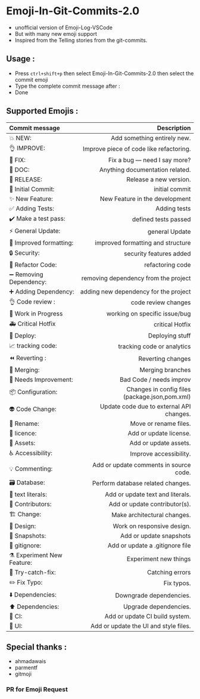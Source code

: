 # Emoji-In-Git-Commits-2.0

- unofficial version of Emoji-Log-VSCode
- But with many new emoji support
- Inspired from the Telling stories from the git-commits.

## Usage :

- Press `ctrl+shift+p` then select Emoji-In-Git-Commits-2.0 then select the commit emoji
- Type the complete commit message after :
- Done

## Supported Emojis :

| Commit message          | Description                  |
| :-------------------    | ---------------------------: |
| 💥 NEW:                 | Add something entirely new.    |
| 👌 IMPROVE:             |  Improve piece of code like refactoring.            |
| 🐛 FIX:            | Fix a bug — need I say more? |
| 📖 DOC:            | Anything documentation related.|
| 🚀 RELEASE:        | Release a new version.|
| 🎉 Initial Commit: |initial commit |
| ✨ New Feature:    |New Feature in the development |
| ✅ Adding Tests:  |Adding tests||
| ✔️ Make a test pass:| defined tests passed |
| ⚡ General Update: | general Update|
|🎨 Improved formatting:| improved formatting and structure|
| 🔒 Security:| security features added|
| 🔨 Refactor Code: | refactoring code|
| ➖ Removing Dependency: | removing dependency from the project|
| ➕ Adding Dependency: |adding new dependency for the project|
| 👌 Code review :|code review changes |
| 🚧 Work in Progress|working on specific issue/bug |
| 🚑 Critical Hotfix|critical Hotfix|
| 🚀 Deploy: |Deploying stuff|
| 📈 tracking code: |tracking code or analytics|
| ⏪ Reverting : | Reverting changes|
| 🔀 Merging: |Merging branches|
| 💩 Needs Improvement: | Bad Code / needs improv|
| 📦 Configuration: | Changes in config files (package.json,pom.xml) |
| 👽 Code Change: | Update code due to external API changes.|
| 🚚 Rename: |Move or rename files.|
| 📄 licence: |Add or update license.|
| 🍱 Assets:  |Add or update assets. |
| ♿️ Accessibility:	|Improve accessibility.|
| 💡 Commenting: |Add or update comments in source code.|
| 🗃 Database:	|Perform database related changes.|
| 💬 text literals:	|Add or update text and literals.|
| 👥 Contributors: 	| Add or update contributor(s).|
| 🏗 Change:  		| Make architectural changes.|
| 📱 Design: 		| Work on responsive design. |
| 📸 Snapshots:   | Add or update snapshots|
| 🙈 gitignore: |	Add or update a .gitignore file|
| ⚗ Experiment New Feature: |Experiment new things|
| 🥅 Try-catch-fix: |Catching errors|
| ✏️ Fix Typo:| Fix typos.|
| ⬇️ Dependencies: |Downgrade dependencies.|
| ⬆️ Dependencies: |Upgrade dependencies.|
| 👷 CI: |Add or update CI build system.|
| 💄 UI:|Add or update the UI and style files.|
	
## Special thanks :
- ahmadawais
- parmentf
- gitmoji 

### PR for Emoji Request 
